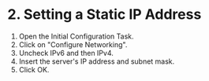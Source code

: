 # 2. Setting a Static IP Address

1. Open the Initial Configuration Task.
2. Click on "Configure Networking".
3. Uncheck IPv6 and then IPv4.
4. Insert the server's IP address and subnet mask.
5. Click OK.